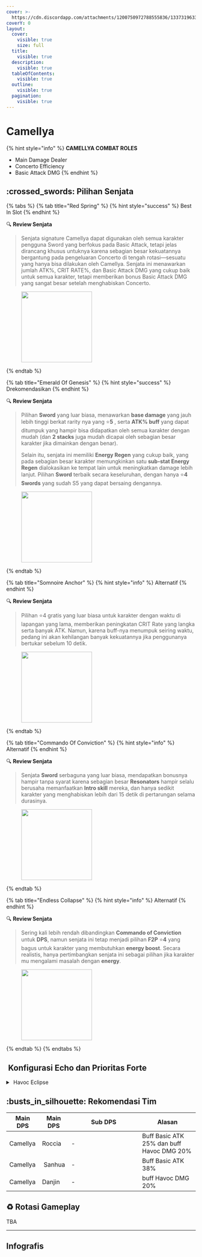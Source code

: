 ```yaml
---
cover: >-
  https://cdn.discordapp.com/attachments/1200750972788555836/1337319633115545600/image.png?ex=67a70376&is=67a5b1f6&hm=de60f8465e3f0f1e4672d6c6c41fa6cd68350a40615cecadc91930414eb7a77a&
coverY: 0
layout:
  cover:
    visible: true
    size: full
  title:
    visible: true
  description:
    visible: true
  tableOfContents:
    visible: true
  outline:
    visible: true
  pagination:
    visible: true
---
```


# Camellya

{% hint style="info" %}
**CAMELLYA COMBAT ROLES**

* Main Damage Dealer
* Concerto Efficiency
* Basic Attack DMG
{% endhint %}

## :crossed\_swords: Pilihan Senjata

{% tabs %}
{% tab title="Red Spring" %}
{% hint style="success" %}
Best In Slot
{% endhint %}

:mag: **Review Senjata**&#x20;

> Senjata signature Camellya dapat digunakan oleh semua karakter pengguna Sword yang berfokus pada Basic Attack, tetapi jelas dirancang khusus untuknya karena sebagian besar kekuatannya bergantung pada pengeluaran Concerto di tengah rotasi—sesuatu yang hanya bisa dilakukan oleh Camellya. Senjata ini menawarkan jumlah ATK%, CRIT RATE%, dan Basic Attack DMG yang cukup baik untuk semua karakter, tetapi memberikan bonus Basic Attack DMG yang sangat besar setelah menghabiskan Concerto.

<figure><img src="https://wuthering.wiki/img/weapon_21020026.png" alt="" width="188"><figcaption></figcaption></figure>
{% endtab %}

{% tab title="Emerald Of Genesis" %}
{% hint style="success" %}
Drekomendasikan
{% endhint %}

:mag: **Review Senjata**&#x20;

> Pilihan **Sword** yang luar biasa, menawarkan **base damage** yang jauh lebih tinggi berkat rarity nya yang :star:**5** , serta **ATK% buff** yang dapat ditumpuk yang hampir bisa didapatkan oleh semua karakter dengan mudah (dan **2 stacks** juga mudah dicapai oleh sebagian besar karakter jika dimainkan dengan benar).
>
> Selain itu, senjata ini memiliki **Energy Regen** yang cukup baik, yang pada sebagian besar karakter memungkinkan satu **sub-stat Energy Regen** dialokasikan ke tempat lain untuk meningkatkan damage lebih lanjut. Pilihan **Sword** terbaik secara keseluruhan, dengan hanya :star:**4** **Swords** yang sudah S5 yang dapat bersaing dengannya.

<figure><img src="https://wuthering.wiki/img/weapon_21020015.png" alt="" width="188"><figcaption></figcaption></figure>
{% endtab %}

{% tab title="Somnoire Anchor" %}
{% hint style="info" %}
Alternatif
{% endhint %}

:mag: **Review Senjata**&#x20;

> Pilihan :star:4 gratis yang luar biasa untuk karakter dengan waktu di lapangan yang lama, memberikan peningkatan CRIT Rate yang langka serta banyak ATK. Namun, karena buff-nya menumpuk seiring waktu, pedang ini akan kehilangan banyak kekuatannya jika penggunanya bertukar sebelum 10 detik.

<figure><img src="https://wuthering.wiki/img/weapon_21020017.png" alt="" width="188"><figcaption></figcaption></figure>
{% endtab %}

{% tab title="Commando Of Conviction" %}
{% hint style="info" %}
Alternatif
{% endhint %}

:mag: **Review Senjata**&#x20;

> Senjata **Sword** serbaguna yang luar biasa, mendapatkan bonusnya hampir tanpa syarat karena sebagian besar **Resonators** hampir selalu berusaha memanfaatkan **Intro skill** mereka, dan hanya sedikit karakter yang menghabiskan lebih dari 15 detik di pertarungan selama durasinya.

<figure><img src="https://wuthering.wiki/img/weapon_21020044.png" alt="" width="188"><figcaption></figcaption></figure>
{% endtab %}

{% tab title="Endless Collapse" %}
{% hint style="info" %}
Alternatif
{% endhint %}

:mag: **Review Senjata**&#x20;

> Sering kali lebih rendah dibandingkan **Commando of Conviction** untuk **DPS**, namun senjata ini tetap menjadi pilihan **F2P** :star:**4** yang bagus untuk karakter yang membutuhkan **energy boost**. Secara realistis, hanya pertimbangkan senjata ini sebagai pilihan jika karakter mu mengalami masalah dengan **energy**.

<figure><img src="https://wuthering.wiki/img/weapon_21020084.png" alt="" width="188"><figcaption></figcaption></figure>
{% endtab %}
{% endtabs %}

## <img src="https://wuthering.wiki/img/item_10.png" alt="" data-size="line"> Konfigurasi Echo dan Prioritas Forte&#x20;

<details>

<summary><img src="https://wuthering.wiki/img/fettericon_6.png" alt="" data-size="line"> Havoc Eclipse</summary>

![](https://wuthering.wiki/img/monster_330000180.png) Nightmare: Crownless - CR% / CDM%

atau

![](https://wuthering.wiki/img/monster_340000070.png) Dreamless CR% / CDM%

#### Echo Sett

* 3 - <mark style="color:orange;">**Havoc DMG**</mark> bonus%
* 3 - <mark style="color:orange;">**Havoc DMG**</mark> bonus%
* 1 - ATK%
* 1 - ATK%

#### Prioritas Echo Substat

* CR% / CDM%
* ER% (115 - 120%)
* ATK%
* Basic ATK%
* Flat ATK
* Reso Lib%

#### Prioritas Forte

Resonance Skill = NA > Forte > Reso Lib > Intro

</details>



## :busts\_in\_silhouette: Rekomendasi Tim

<table><thead><tr><th>Main DPS</th><th>Main DPS</th><th width="172.8193359375">Sub DPS</th><th>Alasan</th></tr></thead><tbody><tr><td><img src="https://cdn.discordapp.com/attachments/1200750972788555836/1336417062167248916/5.png?ex=67a706a1&is=67a5b521&hm=6dbee7647f54b49ecf62031c572920294a4681e6903dc91fba1a66d81532737f&" alt="" data-size="line"><img src="https://wuthering.wiki/img/fettericon_6.png" alt="" data-size="line"> Camellya</td><td><img src="https://cdn.discordapp.com/attachments/1200750972788555836/1336417063408762931/10.png?ex=67a706a1&is=67a5b521&hm=b6c323d2c14aa7b5ad9132fd4c11cba95b52038c33999ea28907189ca0ec1358&" alt="" data-size="line"><img src="https://wuthering.wiki/img/fettericon_12.png" alt="" data-size="line"><img src="https://wuthering.wiki/img/fettericon_8.png" alt="" data-size="line">Roccia</td><td>-</td><td>Buff Basic ATK 25% dan buff Havoc DMG 20%</td></tr><tr><td><img src="https://cdn.discordapp.com/attachments/1200750972788555836/1336417062167248916/5.png?ex=67a706a1&is=67a5b521&hm=6dbee7647f54b49ecf62031c572920294a4681e6903dc91fba1a66d81532737f&" alt="" data-size="line"><img src="https://wuthering.wiki/img/fettericon_6.png" alt="" data-size="line"> Camellya</td><td><img src="https://cdn.discordapp.com/attachments/1200750972788555836/1336416972799475814/18.png?ex=67a7068b&is=67a5b50b&hm=1e294b603076dda440f14f6aaf012f8a3c87318068ec8ef40c52079057d83fec&" alt="" data-size="line"><img src="https://wuthering.wiki/img/fettericon_8.png" alt="" data-size="line"> Sanhua</td><td>-</td><td> Buff Basic ATK 38%</td></tr><tr><td><img src="https://cdn.discordapp.com/attachments/1200750972788555836/1336417062167248916/5.png?ex=67a706a1&is=67a5b521&hm=6dbee7647f54b49ecf62031c572920294a4681e6903dc91fba1a66d81532737f&" alt="" data-size="line"><img src="https://wuthering.wiki/img/fettericon_6.png" alt="" data-size="line"> Camellya</td><td><img src="https://cdn.discordapp.com/attachments/1200750972788555836/1336416908077039686/25.png?ex=67a7067c&is=67a5b4fc&hm=8bbe5b3f34796c9b15677f5454aacea6b46d6c9bfccee19d290f20468612cf75&" alt="" data-size="line"><img src="https://wuthering.wiki/img/fettericon_6.png" alt="" data-size="line"><img src="https://wuthering.wiki/img/fettericon_8.png" alt="" data-size="line">Danjin</td><td>-</td><td>buff Havoc DMG 20%</td></tr></tbody></table>

## :recycle: Rotasi Gameplay

TBA

***

## Infografis

<figure><img src="https://cdn.discordapp.com/attachments/1200750972788555836/1337395624382824513/1.png?ex=67a74a3c&#x26;is=67a5f8bc&#x26;hm=c4ee96397b52770850b8be50366c9dce03ca3560687e8ff124c1e760f90ba684&#x26;" alt=""><figcaption></figcaption></figure>

